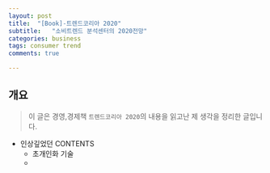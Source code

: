 ```yaml
---
layout: post
title:  "[Book]-트렌드코리아 2020"
subtitle:   "소비트렌드 분석센터의 2020전망"
categories: business
tags: consumer trend
comments: true

---
```

## 개요
> 이 글은 경영,경제책 `트렌드코리아 2020`의 내용을 읽고난 제 생각을 정리한 글입니다.


- 인상깊었던 CONTENTS
	- 초개인화 기술
	- 